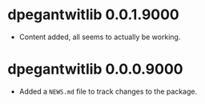 
# dpegantwitlib 0.0.1.9000
* Content added, all seems to actually be working. 

# dpegantwitlib 0.0.0.9000

* Added a `NEWS.md` file to track changes to the package.

